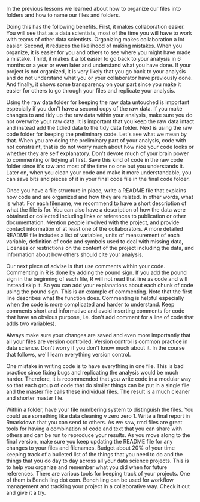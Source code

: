 In the previous lessons we learned about how to organize our files into folders and how to name our files and folders. 

Doing this has the following benefits. First, it makes collaboration easier. You will see that as a data scientists, most of the time you will have to work with teams of other data scientists. Organizing makes collaboration a lot easier. Second, it reduces the likelihood of making mistakes. When you organize, it is easier for you and others to see where you might have made a mistake. Third, it makes it a lot easier to go back to your analysis in 6 months or a year or even later and understand what you have done. If your project is not organized, it is very likely that you go back to your analysis and do not understand what you or your collaborator have previously done. And finally, it shows some transparency on your part since you make it easier for others to go through your files and replicate your analysis.

Using the raw data  folder for keeping the raw data untouched is important especially if you don't have a second copy of the raw data. If you make changes to and tidy up the raw data within your analysis, make sure you do not overwrite your raw data. It is important that you keep the raw data intact and instead add the tidied data to the tidy data folder. Next is using the raw code folder for keeping the preliminary code. Let's see what we mean by that. When you are doing the preliminary part of your analysis, code with not constraint, that is do not worry much about how nice your code looks or whether they are self explanatory. Don't devote much of your brain power to commenting or tidying at first. Save this kind of code in the raw code folder since it's raw and most of the time no one but you understands it. Later on, when you clean your code and make it more understandable, you can save bits and pieces of it in your final code file in the final code folder.

Once you have a file structure in place, write a README file that explains how code and are organized and how they are related. In other words, what is what. For each filename, we recommend to have a short description of what the file is for. You can also have a description of how the data were obtained or collected including links or references to publication or other documentation. Mention people involved with the project, and provide contact information of at least one of the collaborators. A more detailed README file includes a list of variables, units of measurement of each variable, definition of code and symbols used to deal with missing data, Licenses or restrictions on the content of the project including the data, and information about how others should cite your analysis.

Our next piece of advise is that use comments within your code. Commenting in R is done by adding the pound sign. If you add the pound sign in the beginning of each file, R will not read that line as code and will instead skip it. So you can add your explanations about each chunk of code using the pound sign. This is an example of commenting. Note that the first line describes what the function does. Commenting is helpful especially when the code is more complicated and harder to understand. Keep comments short and informative and avoid inserting comments for code that have an obvious purpose, i.e. don't add comment for a line of code that adds two variables). 

Always make sure your changes are saved and even more importantly that all your files are version controlled. Version control is common practice in data science. Don't worry if you don't know much about it. In the course that follows, we'll learn everything version control. 

One mistake in writing code is to have everything in one file. This is bad practice since fixing bugs and replicating the analysis would be much harder. Therefore, it is recommended that you write code in a modular way so that each group of code that do similar things can be put in a single file and the master file calls these individual files. The result is a much cleaner and shorter master file.

Within a folder, have your file numbering system to distinguish the files. You could use something like data cleaning v zero zero 1. Write a final report in Rmarkdown that you can send to others. As we saw, rmd files are great tools for having a combination of code and text that you can share with others and can be run to reproduce your results. As you move along to the final version, make sure you keep updating the README file for any changes to your files and filenames. Budget about 20% of your time keeping track of a bulleted list of the things that you need to do and the things that you do day to day across all your data science projects. This is to help you organize and remember what you did when for future references. There are various tools for keeping track of your projects. One of them is Bench ling dot com. Bench ling can be used for workflow management and tracking your project in a collaborative way. Check it out and give it a try.